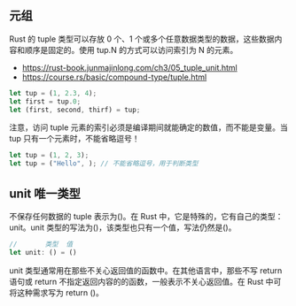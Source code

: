 ## 元组

Rust 的 tuple 类型可以存放 0 个、1 个或多个任意数据类型的数据，这些数据内容和顺序是固定的。使用 tup.N 的方式可以访问索引为 N 的元素。

- https://rust-book.junmajinlong.com/ch3/05_tuple_unit.html
- https://course.rs/basic/compound-type/tuple.html

```rs
let tup = (1, 2.3, 4);
let first = tup.0;
let (first, second, thirf) = tup;

```

注意，访问 tuple 元素的索引必须是编译期间就能确定的数值，而不能是变量。当 tup 只有一个元素时，不能省略逗号！

```rs
let tup = (1, 2, 3);
let tup = ("Hello", ); // 不能省略逗号，用于判断类型
```

## unit 唯一类型

不保存任何数据的 tuple 表示为()。在 Rust 中，它是特殊的，它有自己的类型：unit。unit 类型的写法为()，该类型也只有一个值，写法仍然是()。

```rs
//       类型  值
let unit: () = ()
```

unit 类型通常用在那些不关心返回值的函数中。在其他语言中，那些不写 return 语句或 return 不指定返回内容的的函数，一般表示不关心返回值。在 Rust 中可将这种需求写为 return ()。

